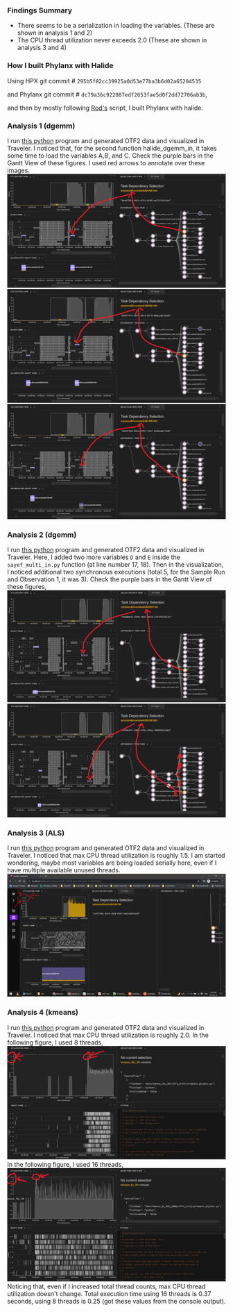 ### Findings Summary

- There seems to be a serialization in loading the variables. (These are shown in analysis 1 and 2)
- The CPU thread utilization never exceeds 2.0 (These are shown in analysis 3 and 4)

### How I built Phylanx with Halide

Using HPX git commit # `295b5f82cc39925a0d53e77ba3b6d02a65204535` 

and Phylanx git commit # `dc79a36c922087edf2653fae5d0f2dd72706ab3b`,

and then by mostly following [Rod's](https://github.com/rtohid/scripts/blob/master/build/rostam/build_phylanx_halide.sh) script, I built Phylanx with halide. 

### Analysis 1 (dgemm)
I run [this python](FinalRunWithHalide/sayef_halide_in.py) program and generated OTF2 data and visualized in Traveler. I noticed that, for the second function 
halide_dgemm_in, it takes some time to load the variables A,B, and C. Check the purple bars in the Gantt View of these figures. I used red arrows to 
annotate over these images. 
![a](FinalRunWithHalide/a.JPG)
![b](FinalRunWithHalide/b.JPG)
![c](FinalRunWithHalide/c.JPG)

### Analysis 2 (dgemm)
I run [this python](Analysis3/sayef_multi_in.py) program and generated OTF2 data and visualized in Traveler. Here, I added two more variables `D` and `E` 
inside the `sayef_multi_in.py` function (at line number 17, 18). Then in the visualization, I noticed additional two synchronous executions (total 5, 
for the Sample Run and Observation 1, it was 3).
Check the purple bars in the Gantt View of these figures,
![d](Analysis3/d.JPG)
![e](Analysis3/e.JPG)

### Analysis 3 (ALS)
I run [this python](ALS/phylanx_als_csv.py) program and generated OTF2 data and visualized in Traveler. I noticed that max CPU thread utilization is roughly 
1.5. I am started wondering, maybe most variables are being loaded serially here, even if I have multiple available unused threads.
![d](ALS/01.png)

### Analysis 4 (kmeans)
I run [this python](kmeans/kmeans.phylanx.py) program and generated OTF2 data and visualized in Traveler. I noticed that max CPU thread utilization is roughly 
2.0. In the following figure, I used 8 threads,
![d](kmeans/b.JPG)
In the following figure, I used 16 threads,
![a](kmeans/a.JPG)
Noticing that, even if I increased total thread counts, max CPU thread utilization doesn't change. Total execution time using 16 threads is 0.37 seconds, 
using 8 threads is 0.25 (got these values from the console output).